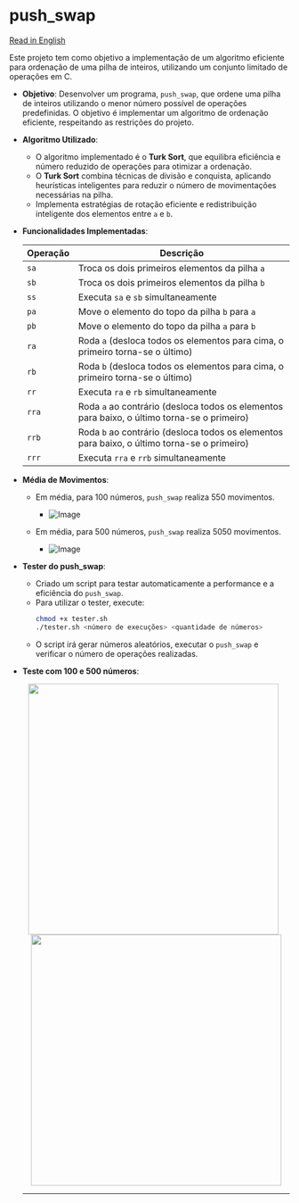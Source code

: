 # push_swap

[Read in English](README.md)

Este projeto tem como objetivo a implementação de um algoritmo eficiente para ordenação de uma pilha de inteiros, utilizando um conjunto limitado de operações em C.

- **Objetivo**: Desenvolver um programa, `push_swap`, que ordene uma pilha de inteiros utilizando o menor número possível de operações predefinidas. O objetivo é implementar um algoritmo de ordenação eficiente, respeitando as restrições do projeto.

- **Algoritmo Utilizado**:
  - O algoritmo implementado é o **Turk Sort**, que equilibra eficiência e número reduzido de operações para otimizar a ordenação.
  - O **Turk Sort** combina técnicas de divisão e conquista, aplicando heurísticas inteligentes para reduzir o número de movimentações necessárias na pilha.
  - Implementa estratégias de rotação eficiente e redistribuição inteligente dos elementos entre `a` e `b`.
  
- **Funcionalidades Implementadas**:  

  | Operação   | Descrição                                                                                   |
  |------------|---------------------------------------------------------------------------------------------|
  | `sa`       | Troca os dois primeiros elementos da pilha `a`                                              |
  | `sb`       | Troca os dois primeiros elementos da pilha `b`                                              |
  | `ss`       | Executa `sa` e `sb` simultaneamente                                                         |
  | `pa`       | Move o elemento do topo da pilha `b` para `a`                                               |
  | `pb`       | Move o elemento do topo da pilha `a` para `b`                                               |
  | `ra`       | Roda `a` (desloca todos os elementos para cima, o primeiro torna-se o último)               |
  | `rb`       | Roda `b` (desloca todos os elementos para cima, o primeiro torna-se o último)               |
  | `rr`       | Executa `ra` e `rb` simultaneamente                                                         |
  | `rra`      | Roda `a` ao contrário (desloca todos os elementos para baixo, o último torna-se o primeiro) |
  | `rrb`      | Roda `b` ao contrário (desloca todos os elementos para baixo, o último torna-se o primeiro) |
  | `rrr`      | Executa `rra` e `rrb` simultaneamente                                                       |

- **Média de Movimentos**:
  - Em média, para 100 números, `push_swap` realiza 550 movimentos.
 
    - ![Image](https://github.com/user-attachments/assets/14661d9d-c02a-4f53-8264-b6595f4f4bf1)
  
  - Em média, para 500 números, `push_swap` realiza 5050 movimentos.

    - ![Image](https://github.com/user-attachments/assets/a0012241-d929-46ca-8581-4f85573a1d52)

- **Tester do push_swap**:
  - Criado um script para testar automaticamente a performance e a eficiência do `push_swap`.
  - Para utilizar o tester, execute:
    ```bash
    chmod +x tester.sh
    ./tester.sh <número de execuções> <quantidade de números>
    ```
  - O script irá gerar números aleatórios, executar o `push_swap` e verificar o número de operações realizadas.
 
- **Teste com 100 e 500 números**:
  <p align="center">
    <img src="https://github.com/user-attachments/assets/46986d4a-0322-4f2f-b2dd-ac8f7bbd9f07" style="height: 450px; width: auto; margin-right: 10px;" />
    <img src="https://github.com/user-attachments/assets/92f6ba78-9b1d-4f93-8425-52f5725d75ac" style="height: 450px; width: auto;" />
  </p>

  ---
  
